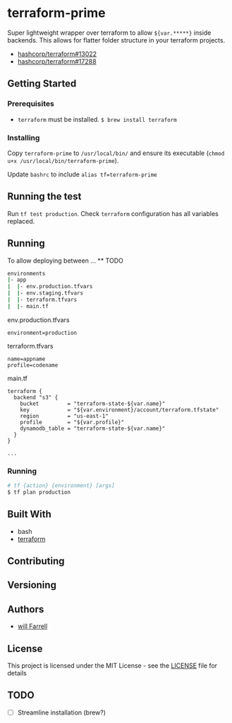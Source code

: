 # terraform-prime
Super lightweight wrapper over terraform to allow `${var.*****}` inside backends. This allows for flatter folder structure in your terraform projects.

- [hashcorp/terraform#13022](https://github.com/hashicorp/terraform/issues/13022)
- [hashcorp/terraform#17288](https://github.com/hashicorp/terraform/issues/17288)

## Getting Started

### Prerequisites
- `terraform` must be installed. `$ brew install terraform`

### Installing
Copy `terraform-prime` to `/usr/local/bin/` and ensure its executable (`chmod u+x /usr/local/bin/terraform-prime`).

Update `bashrc` to include `alias tf=terraform-prime`

## Running the test
Run `tf test production`. Check `terraform` configuration has all variables replaced.

## Running
To allow deploying between ... ** TODO
```bash
environments
|- app
|  |- env.production.tfvars
|  |- env.staging.tfvars
|  |- terraform.tfvars
|  |- main.tf
```

env.production.tfvars
```hcl-terraform
environment=production
```

terraform.tfvars
```hcl-terraform
name=appname
profile=codename
```

main.tf
```hcl-terraform
terraform {
  backend "s3" {
    bucket         = "terraform-state-${var.name}"
    key            = "${var.environment}/account/terraform.tfstate"
    region         = "us-east-1"
    profile        = "${var.profile}"
    dynamodb_table = "terraform-state-${var.name}"
  }
}

...
```
### Running
```bash
# tf {action} {environment} [args]
$ tf plan production
```

## Built With
- bash
- [terraform](https://www.terraform.io/)

## Contributing

## Versioning

## Authors
- [will Farrell](https://github.com/willfarrell)

## License
This project is licensed under the MIT License - see the [LICENSE]() file for details

## TODO
- [ ] Streamline installation (brew?)
